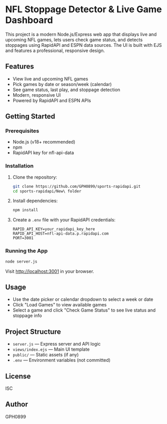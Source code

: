 
# NFL Stoppage Detector & Live Game Dashboard

This project is a modern Node.js/Express web app that displays live and upcoming NFL games, lets users check game status, and detects stoppages using RapidAPI and ESPN data sources. The UI is built with EJS and features a professional, responsive design.

## Features
- View live and upcoming NFL games
- Pick games by date or season/week (calendar)
- See game status, last play, and stoppage detection
- Modern, responsive UI
- Powered by RapidAPI and ESPN APIs

## Getting Started

### Prerequisites
- Node.js (v18+ recommended)
- npm
- RapidAPI key for nfl-api-data

### Installation
1. Clone the repository:
	```bash
	git clone https://github.com/GPH0899/sports-rapidapi.git
	cd sports-rapidapi/New\ folder
	```
2. Install dependencies:
	```bash
	npm install
	```
3. Create a `.env` file with your RapidAPI credentials:
	```env
	RAPID_API_KEY=your_rapidapi_key_here
	RAPID_API_HOST=nfl-api-data.p.rapidapi.com
	PORT=3001
	```

### Running the App
```bash
node server.js
```
Visit [http://localhost:3001](http://localhost:3001) in your browser.

## Usage
- Use the date picker or calendar dropdown to select a week or date
- Click "Load Games" to view available games
- Select a game and click "Check Game Status" to see live status and stoppage info

## Project Structure
- `server.js` — Express server and API logic
- `views/index.ejs` — Main UI template
- `public/` — Static assets (if any)
- `.env` — Environment variables (not committed)

## License
ISC

## Author
GPH0899
